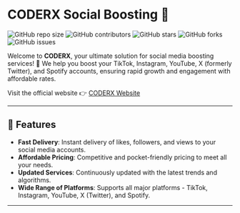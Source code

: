 # CODERX Social Boosting 🚀

![GitHub repo size](https://img.shields.io/github/repo-size/coderxsa/WEBSITE?color=green&style=flat-square)
![GitHub contributors](https://img.shields.io/github/contributors/coderxsa/WEBSITE?color=blue&style=flat-square)
![GitHub stars](https://img.shields.io/github/stars/coderxsa/WEBSITE?style=flat-square)
![GitHub forks](https://img.shields.io/github/forks/coderxsa/WEBSITE?style=flat-square)
![GitHub issues](https://img.shields.io/github/issues/coderxsa/WEBSITE?style=flat-square)

Welcome to **CODERX**, your ultimate solution for social media boosting services! 🌟 We help you boost your TikTok, Instagram, YouTube, X (formerly Twitter), and Spotify accounts, ensuring rapid growth and engagement with affordable rates.

Visit the official website 👉 [CODERX Website](https://coderxsa.github.io/WEBSITE/)

---

## 🌟 Features

- **Fast Delivery**: Instant delivery of likes, followers, and views to your social media accounts.
- **Affordable Pricing**: Competitive and pocket-friendly pricing to meet all your needs.
- **Updated Services**: Continuously updated with the latest trends and algorithms.
- **Wide Range of Platforms**: Supports all major platforms - TikTok, Instagram, YouTube, X (Twitter), and Spotify.

---

